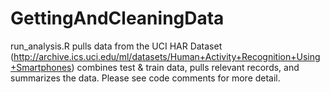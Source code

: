 # GettingAndCleaningData

run_analysis.R
pulls data from the UCI HAR Dataset (http://archive.ics.uci.edu/ml/datasets/Human+Activity+Recognition+Using+Smartphones)
combines test & train data, pulls relevant records, and summarizes the data. Please see code comments for more detail.

